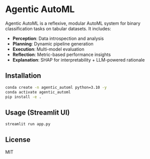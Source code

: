 # Agentic AutoML

Agentic AutoML is a reflexive, modular AutoML system for binary classification tasks on tabular datasets. It includes:

- **Perception**: Data introspection and analysis
- **Planning**: Dynamic pipeline generation
- **Execution**: Multi-model evaluation
- **Reflection**: Metric-based performance insights
- **Explanation**: SHAP for interpretability + LLM-powered rationale

## Installation
```bash
conda create -n agentic_automl python=3.10 -y
conda activate agentic_automl
pip install -e .
```

## Usage (Streamlit UI)
```bash
streamlit run app.py
```

## License
MIT
